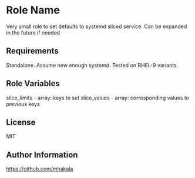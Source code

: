 Role Name
=========

Very small role to set defaults to systemd sliced service. Can be expanded in the future if needed

Requirements
------------

Standalone. Assume new enough systemd. Tested on RHEL-9 variants.

Role Variables
--------------

slice_limits - array: keys to set
slice_values - array: corresponding values to previous keys

License
-------

MIT

Author Information
------------------

https://github.com/mhakala
